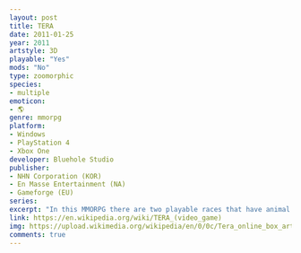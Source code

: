 ```yaml
---
layout: post
title: TERA
date: 2011-01-25
year: 2011
artstyle: 3D
playable: "Yes"
mods: "No"
type: zoomorphic
species: 
- multiple
emoticon:
- 🌎
genre: mmorpg
platform:
- Windows
- PlayStation 4
- Xbox One
developer: Bluehole Studio
publisher:
- NHN Corporation (KOR)
- En Masse Entertainment (NA)
- Gameforge (EU)
series: 
excerpt: "In this MMORPG there are two playable races that have animal traits: the Elin, which resemble girls with animal ears and tails, and the Popori, which are stout bipedal talking animals."
link: https://en.wikipedia.org/wiki/TERA_(video_game)
img: https://upload.wikimedia.org/wikipedia/en/0/0c/Tera_online_box_artwork.png
comments: true
---
```


